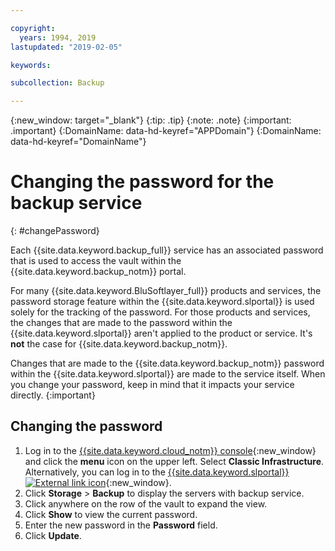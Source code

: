 ```yaml
---

copyright:
  years: 1994, 2019
lastupdated: "2019-02-05"

keywords:

subcollection: Backup

---
```

{:new_window: target="_blank"}
{:tip: .tip}
{:note: .note}
{:important: .important}
{:DomainName: data-hd-keyref="APPDomain"}
{:DomainName: data-hd-keyref="DomainName"}

# Changing the password for the backup service
{: #changePassword}

Each {{site.data.keyword.backup_full}} service has an associated password that is used to access the vault within the {{site.data.keyword.backup_notm}} portal.

For many {{site.data.keyword.BluSoftlayer_full}} products and services, the password storage feature within the {{site.data.keyword.slportal}} is used solely for the tracking of the password. For those products and services, the changes that are made to the password within the {{site.data.keyword.slportal}} aren't applied to the product or service. It's **not** the case for {{site.data.keyword.backup_notm}}.

Changes that are made to the {{site.data.keyword.backup_notm}} password within the {{site.data.keyword.slportal}} are made to the service itself. When you change your password, keep in mind that it impacts your service directly.
{:important}

## Changing the password

1. Log in to the [{{site.data.keyword.cloud_notm}} console](https://{DomainName}/catalog/){:new_window} and click the **menu** icon on the upper left. Select **Classic Infrastructure**.<br/>
   Alternatively, you can log in to the [{{site.data.keyword.slportal}} ![External link icon](../../icons/launch-glyph.svg "External link icon")](https://control.softlayer.com/){:new_window}.
2. Click **Storage** > **Backup** to display the servers with backup service.
3. Click anywhere on the row of the vault to expand the view.
4. Click **Show** to view the current password.
5. Enter the new password in the **Password** field.
6. Click **Update**.
